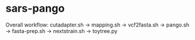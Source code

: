 # sars-pango

Overall workflow: cutadapter.sh -> mapping.sh -> vcf2fasta.sh -> pango.sh -> fasta-prep.sh -> nextstrain.sh -> toytree.py

